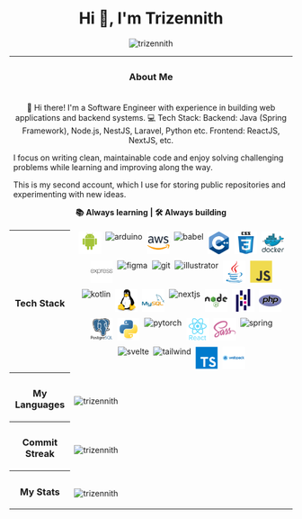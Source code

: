 <h1 align="center">Hi 👋, I'm Trizennith</h1>
<p align="center">
    <img src="https://komarev.com/ghpvc/?username=trizennith&label=Profile%20views&color=0e75b6&style=flat"
        alt="trizennith" />
</p>
<table>
    <tr>
        <th colspan="2"><h3>About Me</h3></th>
    </tr>
    <tr>
        <td colspan="2"> 
            <p align="center">
👋 Hi there! I'm a Software Engineer with experience in building web applications and backend systems.
💻 Tech Stack:
Backend: Java (Spring Framework), Node.js, NestJS, Laravel, Python etc.
Frontend: ReactJS, NextJS, etc.

I focus on writing clean, maintainable code and enjoy solving challenging problems while learning and improving along the way.

This is my second account, which I use for storing public repositories and experimenting with new ideas.
            </p>
            <p align="center">
                <strong>
                    📚 Always learning | 🛠️ Always building
                </strong>
            </p>
        </td>
    </tr>
    <tr>
        <th>
            <h3>Tech Stack</h3>
        </th>
        <td>
            <div style="display: flex; gap: 8px; flex-wrap: wrap; justify-content: center">
                <a style="text-decoration: none !important;" href="https://developer.android.com" target="_blank"
                    rel="noreferrer">
                    <img src="https://raw.githubusercontent.com/devicons/devicon/master/icons/android/android-original-wordmark.svg"
                        alt="android" width="40" height="40" />
                </a>
                <a style="text-decoration: none !important;" href="https://www.arduino.cc/" target="_blank"
                    rel="noreferrer">
                    <img src="https://cdn.worldvectorlogo.com/logos/arduino-1.svg" alt="arduino" width="40"
                        height="40" />
                </a>
                <a style="text-decoration: none !important;" href="https://aws.amazon.com" target="_blank"
                    rel="noreferrer">
                    <img src="https://raw.githubusercontent.com/devicons/devicon/master/icons/amazonwebservices/amazonwebservices-original-wordmark.svg"
                        alt="aws" width="40" height="40" />
                </a>
                <a style="text-decoration: none !important;" href="https://babeljs.io/" target="_blank"
                    rel="noreferrer">
                    <img src="https://www.vectorlogo.zone/logos/babeljs/babeljs-icon.svg" alt="babel" width="40"
                        height="40" />
                </a>
                <a style="text-decoration: none !important;" href="https://www.w3schools.com/cpp/" target="_blank"
                    rel="noreferrer">
                    <img src="https://raw.githubusercontent.com/devicons/devicon/master/icons/cplusplus/cplusplus-original.svg"
                        alt="cplusplus" width="40" height="40" />
                </a>
                <a style="text-decoration: none !important;" href="https://www.w3schools.com/css/" target="_blank"
                    rel="noreferrer">
                    <img src="https://raw.githubusercontent.com/devicons/devicon/master/icons/css3/css3-original-wordmark.svg"
                        alt="css3" width="40" height="40" />
                </a>
                <a style="text-decoration: none !important;" href="https://www.docker.com/" target="_blank"
                    rel="noreferrer">
                    <img src="https://raw.githubusercontent.com/devicons/devicon/master/icons/docker/docker-original-wordmark.svg"
                        alt="docker" width="40" height="40" />
                </a>
                <a style="text-decoration: none !important;" href="https://expressjs.com" target="_blank"
                    rel="noreferrer">
                    <img src="https://raw.githubusercontent.com/devicons/devicon/master/icons/express/express-original-wordmark.svg"
                        alt="express" width="40" height="40" />
                </a>
                <a style="text-decoration: none !important;" href="https://www.figma.com/" target="_blank"
                    rel="noreferrer">
                    <img src="https://www.vectorlogo.zone/logos/figma/figma-icon.svg" alt="figma" width="40"
                        height="40" />
                </a>
                <a style="text-decoration: none !important;" href="https://git-scm.com/" target="_blank"
                    rel="noreferrer">
                    <img src="https://www.vectorlogo.zone/logos/git-scm/git-scm-icon.svg" alt="git" width="40"
                        height="40" />
                </a>
                <a style="text-decoration: none !important;" href="https://www.adobe.com/in/products/illustrator.html"
                    target="_blank" rel="noreferrer">
                    <img src="https://www.vectorlogo.zone/logos/adobe_illustrator/adobe_illustrator-icon.svg"
                        alt="illustrator" width="40" height="40" />
                </a>
                <a style="text-decoration: none !important;" href="https://www.java.com" target="_blank"
                    rel="noreferrer">
                    <img src="https://raw.githubusercontent.com/devicons/devicon/master/icons/java/java-original.svg"
                        alt="java" width="40" height="40" />
                </a>
                <a style="text-decoration: none !important;"
                    href="https://developer.mozilla.org/en-US/docs/Web/JavaScript" target="_blank" rel="noreferrer">
                    <img src="https://raw.githubusercontent.com/devicons/devicon/master/icons/javascript/javascript-original.svg"
                        alt="javascript" width="40" height="40" />
                </a>
                <a style="text-decoration: none !important;" href="https://kotlinlang.org" target="_blank"
                    rel="noreferrer">
                    <img src="https://www.vectorlogo.zone/logos/kotlinlang/kotlinlang-icon.svg" alt="kotlin" width="40"
                        height="40" />
                </a>
                <a style="text-decoration: none !important;" href="https://www.linux.org/" target="_blank"
                    rel="noreferrer">
                    <img src="https://raw.githubusercontent.com/devicons/devicon/master/icons/linux/linux-original.svg"
                        alt="linux" width="40" height="40" />
                </a>
                <a style="text-decoration: none !important;" href="https://www.mysql.com/" target="_blank"
                    rel="noreferrer">
                    <img src="https://raw.githubusercontent.com/devicons/devicon/master/icons/mysql/mysql-original-wordmark.svg"
                        alt="mysql" width="40" height="40" />
                </a>
                <a style="text-decoration: none !important;" href="https://nextjs.org/" target="_blank"
                    rel="noreferrer">
                    <img src="https://cdn.worldvectorlogo.com/logos/nextjs-2.svg" alt="nextjs" width="40" height="40" />
                </a>
                <a style="text-decoration: none !important;" href="https://nodejs.org" target="_blank" rel="noreferrer">
                    <img src="https://raw.githubusercontent.com/devicons/devicon/master/icons/nodejs/nodejs-original-wordmark.svg"
                        alt="nodejs" width="40" height="40" />
                </a>
                <a style="text-decoration: none !important;" href="https://pandas.pydata.org/" target="_blank"
                    rel="noreferrer">
                    <img src="https://raw.githubusercontent.com/devicons/devicon/2ae2a900d2f041da66e950e4d48052658d850630/icons/pandas/pandas-original.svg"
                        alt="pandas" width="40" height="40" />
                </a>
                <a style="text-decoration: none !important;" href="https://www.php.net" target="_blank"
                    rel="noreferrer">
                    <img src="https://raw.githubusercontent.com/devicons/devicon/master/icons/php/php-original.svg"
                        alt="php" width="40" height="40" />
                </a>
                <a style="text-decoration: none !important;" href="https://www.postgresql.org" target="_blank"
                    rel="noreferrer">
                    <img src="https://raw.githubusercontent.com/devicons/devicon/master/icons/postgresql/postgresql-original-wordmark.svg"
                        alt="postgresql" width="40" height="40" />
                </a>
                <a style="text-decoration: none !important;" href="https://www.python.org" target="_blank"
                    rel="noreferrer">
                    <img src="https://raw.githubusercontent.com/devicons/devicon/master/icons/python/python-original.svg"
                        alt="python" width="40" height="40" />
                </a>
                <a style="text-decoration: none !important;" href="https://pytorch.org/" target="_blank"
                    rel="noreferrer">
                    <img src="https://www.vectorlogo.zone/logos/pytorch/pytorch-icon.svg" alt="pytorch" width="40"
                        height="40" />
                </a>
                <a style="text-decoration: none !important;" href="https://reactjs.org/" target="_blank"
                    rel="noreferrer">
                    <img src="https://raw.githubusercontent.com/devicons/devicon/master/icons/react/react-original-wordmark.svg"
                        alt="react" width="40" height="40" />
                </a>
                <a style="text-decoration: none !important;" href="https://sass-lang.com" target="_blank"
                    rel="noreferrer">
                    <img src="https://raw.githubusercontent.com/devicons/devicon/master/icons/sass/sass-original.svg"
                        alt="sass" width="40" height="40" />
                </a>
                <a style="text-decoration: none !important;" href="https://spring.io/" target="_blank" rel="noreferrer">
                    <img src="https://www.vectorlogo.zone/logos/springio/springio-icon.svg" alt="spring" width="40"
                        height="40" />
                </a>
                <a style="text-decoration: none !important;" href="https://svelte.dev" target="_blank" rel="noreferrer">
                    <img src="https://upload.wikimedia.org/wikipedia/commons/1/1b/Svelte_Logo.svg" alt="svelte"
                        width="40" height="40" />
                </a>
                <a style="text-decoration: none !important;" href="https://tailwindcss.com/" target="_blank"
                    rel="noreferrer">
                    <img src="https://www.vectorlogo.zone/logos/tailwindcss/tailwindcss-icon.svg" alt="tailwind"
                        width="40" height="40" />
                </a>
                <a style="text-decoration: none !important;" href="https://www.typescriptlang.org/" target="_blank"
                    rel="noreferrer">
                    <img src="https://raw.githubusercontent.com/devicons/devicon/master/icons/typescript/typescript-original.svg"
                        alt="typescript" width="40" height="40" />
                </a>
                <a style="text-decoration: none !important;" href="https://webpack.js.org" target="_blank"
                    rel="noreferrer">
                    <img src="https://raw.githubusercontent.com/devicons/devicon/d00d0969292a6569d45b06d3f350f463a0107b0d/icons/webpack/webpack-original-wordmark.svg"
                        alt="webpack" width="40" height="40" />
                </a>
            </div>
        </td>
    </tr>
    <tr>
        <th><h3>My Languages</h3></th>
         <td >
            <p align="left">
                <img
                align="left"
                src="https://github-readme-stats.vercel.app/api/top-langs?username=trizennith&show_icons=true&locale=en&layout=compact"
                alt="trizennith"
                />
            </p>
        </td>
    </tr>
    <tr>
        <th><h3>Commit Streak</h3></th>
         <td >
            <p align="left">
                <img
                align="left"
                src="https://github-readme-streak-stats.herokuapp.com/?user=trizennith&"
                alt="trizennith"/>
            </p>
        </td>
    </tr>
    <tr>
        <th ><h3>My Stats</h3></th>
        <td >
            <p align="left">
                <img
                align="left"
                src="https://github-readme-stats.vercel.app/api?username=trizennith&show_icons=true&locale=en"
                alt="trizennith"
                />
            </p>
        </td>
    </tr>
</table>
